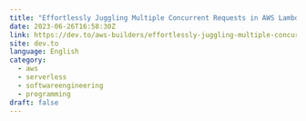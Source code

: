 ```yaml
---
title: "Effortlessly Juggling Multiple Concurrent Requests in AWS Lambda"
date: 2023-06-26T16:58:30Z
link: https://dev.to/aws-builders/effortlessly-juggling-multiple-concurrent-requests-in-aws-lambda-2agj?utm_medium=RSS&utm_source=news.12bit.vn
site: dev.to
language: English
category:
  - aws
  - serverless
  - softwareengineering
  - programming
draft: false
---
```


